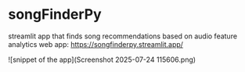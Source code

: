 # songFinderPy
 streamlit app that finds song recommendations based on audio feature analytics
 web app: https://songfinderpy.streamlit.app/

![snippet of the app](Screenshot 2025-07-24 115606.png)
